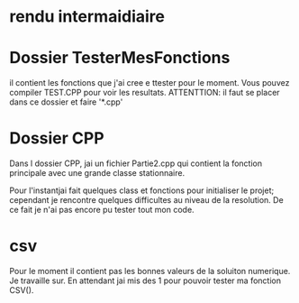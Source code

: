 
# rendu intermaidiaire

# Dossier TesterMesFonctions
il contient les fonctions que j'ai cree e ttester pour le moment.
Vous pouvez compiler  TEST.CPP pour voir les resultats. ATTENTTION: il faut se placer dans ce dossier et faire '*.cpp'


# Dossier CPP
Dans l dossier CPP, jai un fichier Partie2.cpp qui contient la fonction principale avec une grande classe stationnaire.

Pour l'instantjai fait quelques class et fonctions pour initialiser le projet;
cependant je rencontre quelques difficultes au niveau de la resolution.
De ce fait je n'ai pas encore pu tester tout mon code. 


# csv
Pour le moment il contient pas les bonnes valeurs de la soluiton numerique. Je travaille sur.
En attendant jai mis des 1 pour pouvoir tester ma fonction CSV().